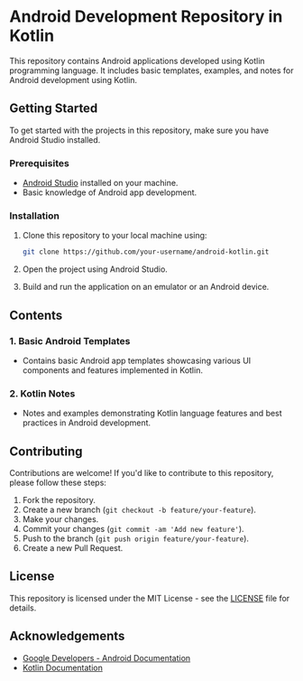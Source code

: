 # Android Development Repository in Kotlin

This repository contains Android applications developed using Kotlin programming language. It includes basic templates, examples, and notes for Android development using Kotlin.

## Getting Started

To get started with the projects in this repository, make sure you have Android Studio installed.

### Prerequisites

- [Android Studio](https://developer.android.com/studio) installed on your machine.
- Basic knowledge of Android app development.

### Installation

1. Clone this repository to your local machine using:
   ```bash
   git clone https://github.com/your-username/android-kotlin.git
   ```

2. Open the project using Android Studio.
   
3. Build and run the application on an emulator or an Android device.

## Contents

### 1. Basic Android Templates
- Contains basic Android app templates showcasing various UI components and features implemented in Kotlin.

### 2. Kotlin Notes
- Notes and examples demonstrating Kotlin language features and best practices in Android development.

## Contributing

Contributions are welcome! If you'd like to contribute to this repository, please follow these steps:

1. Fork the repository.
2. Create a new branch (`git checkout -b feature/your-feature`).
3. Make your changes.
4. Commit your changes (`git commit -am 'Add new feature'`).
5. Push to the branch (`git push origin feature/your-feature`).
6. Create a new Pull Request.

## License

This repository is licensed under the MIT License - see the [LICENSE](LICENSE) file for details.

## Acknowledgements

- [Google Developers - Android Documentation](https://developer.android.com/docs)
- [Kotlin Documentation](https://kotlinlang.org/docs/)